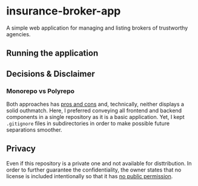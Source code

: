 # insurance-broker-app

A simple web application for managing and listing brokers of trustworthy agencies.

## Running the application

## Decisions & Disclaimer

### Monorepo vs Polyrepo

Both approaches has [pros and cons](https://dl.acm.org/doi/pdf/10.1145/3328433.3328435) and, technically, neither displays a solid outhmatch. Here, I preferred conveying all frontend and backend components in a single repository as it is a basic application. Yet, I kept `.gitignore` files in subdirectories in order to make possible future separations smoother.

## Privacy

Even if this repository is a private one and not available for disttribution. In order to further guarantee the confidentiality, the owner states that no license is included intentionally so that it has [no public permission](https://choosealicense.com/no-permission/).
